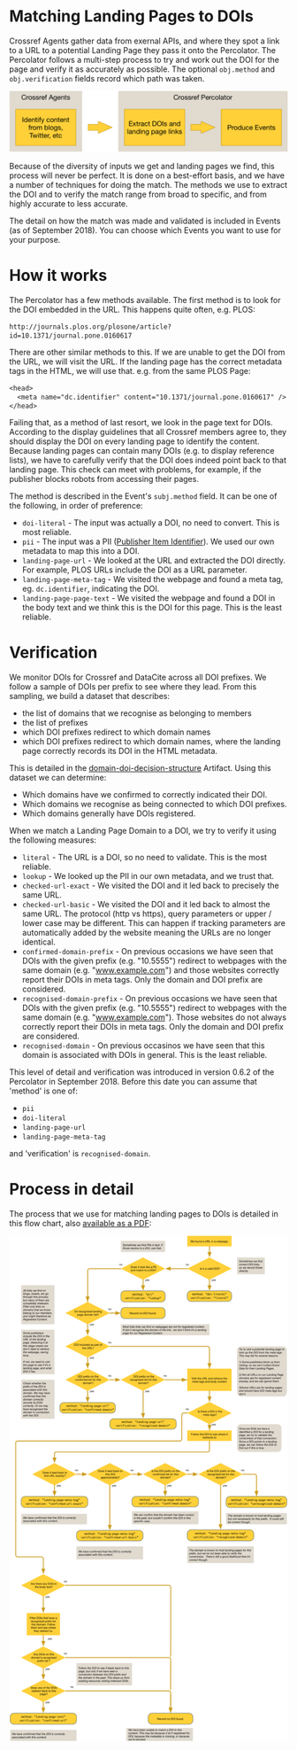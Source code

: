 # Matching Landing Pages to DOIs

Crossref Agents gather data from exernal APIs, and where they spot a link to a URL to a potential Landing Page they pass it onto the Percolator. The Percolator follows a multi-step process to try and work out the DOI for the page and verify it as accurately as possible. The optional `obj.method` and `obj.verification` fields record which path was taken.

![Agents and Percolator](../images/agent-percolator.png)

Because of the diversity of inputs we get and landing pages we find, this process will never be perfect. It is done on a best-effort basis, and we have a number of techniques for doing the match. The methods we use to extract the DOI and to verify the match range from broad to specific, and from highly accurate to less accurate. 

The detail on how the match was made and validated is included in Events (as of September 2018). You can choose which Events you want to use for your purpose.

# How it works

The Percolator has a few methods available. The first method is to look for the DOI embedded in the URL. This happens quite often, e.g. PLOS:

    http://journals.plos.org/plosone/article?id=10.1371/journal.pone.0160617

There are other similar methods to this. If we are unable to get the DOI from the URL, we will visit the URL. If the landing page has the correct metadata tags in the HTML, we will use that. e.g. from the same PLOS Page:

    <head>
      <meta name="dc.identifier" content="10.1371/journal.pone.0160617" />
    </head>

Failing that, as a method of last resort, we look in the page text for DOIs. According to the display guidelines that all Crossref members agree to, they should display the DOI on every landing page to identify the content. Because landing pages can contain many DOIs (e.g. to display reference lists), we have to carefully verify that the DOI does indeed point back to that landing page. This check can meet with problems, for example, if the publisher blocks robots from accessing their pages. 

The method is described in the Event's `subj.method` field. It can be one of the following, in order of preference:

 - `doi-literal` - The input was actually a DOI, no need to convert. This is most reliable.
 - `pii` - The input was a PII ([Publisher Item Identifier](https://en.wikipedia.org/wiki/Publisher_Item_Identifier)). We used our own metadata to map this into a DOI.
 - `landing-page-url` - We looked at the URL and extracted the DOI directly. For example, PLOS URLs include the DOI as a URL parameter.
 - `landing-page-meta-tag` - We visited the webpage and found a meta tag, eg. `dc.identifier`, indicating the DOI.
 - `landing-page-page-text` - We visited the webpage and found a DOI in the body text and we think this is the DOI for this page. This is the least reliable.


# Verification

We monitor DOIs for  Crossref and DataCite across all DOI prefixes. We follow a sample of DOIs per prefix to see where they lead. From this sampling, we build a dataset that describes:

 - the list of domains that we recognise as belonging to members
 - the list of prefixes
 - which DOI prefixes redirect to which domain names
 - which DOI prefixes redirect to which domain names, where the landing page correctly records its DOI in the HTML metadata.

This is detailed in the [domain-doi-decision-structure](/data/artifacts) Artifact. Using this dataset we can determine:

 - Which domains have we confirmed to correctly indicated their DOI.
 - Which domains we recognise as being connected to which DOI prefixes.
 - Which domains generally have DOIs registered.

When we match a Landing Page Domain to a DOI, we try to verify it using the following measures:


 - `literal` - The URL is a DOI, so no need to validate. This is the most reliable.
 - `lookup` - We looked up the PII in our own metadata, and we trust that.
 - `checked-url-exact` - We visited the DOI and it led back to precisely the same URL. 
 - `checked-url-basic` - We visited the DOI and it led back to almost the same URL. The protocol (http vs https), query parameters or upper / lower case may be different. This can happen if tracking parameters are automatically added by the website meaning the URLs are no longer identical. 
 - `confirmed-domain-prefix` - On previous occasions we have seen that DOIs with the given prefix (e.g. "10.5555") redirect to webpages with the same domain (e.g. "www.example.com") and those websites correctly report their DOIs in meta tags. Only the domain and DOI prefix are considered.
 - `recognised-domain-prefix` - On previous occasions we have seen that DOIs with the given prefix (e.g. "10.5555") redirect to webpages with the same domain (e.g. "www.example.com"). Those websites do not always correctly report their DOIs in meta tags. Only the domain and DOI prefix are considered.
 - `recognised-domain` - On previous occasinos we have seen that this domain is associated with DOIs in general. This is the least reliable.

This level of detail and verification was introduced in version 0.6.2 of the Percolator in September 2018. Before this date you can assume that 'method' is one of:

 - `pii`
 - `doi-literal`
 - `landing-page-url`
 - `landing-page-meta-tag`

and 'verification' is `recognised-domain`.

# Process in detail

The process that we use for matching landing pages to DOIs is detailed in this flow chart, also [available as a PDF](../images/landing-page-flow.pdf):

![Evidence Record Journey](../images/landing-page-flow.png)

